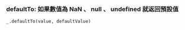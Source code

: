  ### defaultTo: 如果數值為 NaN 、 null 、 undefined 就返回預設值
 ```
_.defaultTo(value, defaultValue)
 ```
 ### 
 ```
 ```
 ### 
 ```
 ```
 ### 
 ```
 ```
  ### 
 ```
 ```
 ### 
 ```
 ```
 ### 
 ```
 ```
 ### 
 ```
 ```
 ### 
 ```
 ```
 ### 
 ```
 ```
 ### 
 ```
 ```
 ### 
 ```
 ```
 ### 
 ```
 ```
  ### 
 ```
 ```
 ### 
 ```
 ```
 ### 
 ```
 ```
 ### 
 ```
 ```
 ### 
 ```
 ```
 ### 
 ```
 ```
 ### 
 ```
 ```
 ### 
 ```
 ```
 ### 
 ```
 ```
  ### 
 ```
 ```
 ### 
 ```
 ```
 ### 
 ```
 ```
 ### 
 ```
 ```
 ### 
 ```
 ```
 ### 
 ```
 ```
 ### 
 ```
 ```
 ### 
 ```
 ```
 ### 
 ```
 ```